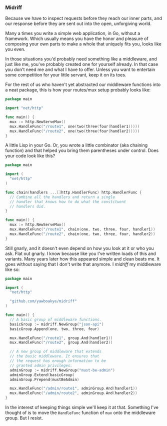 ### Midriff

Because we have to inspect requests before they reach our
inner parts, and our response before they are sent out into
the open, unforgiving world.

Many a times you write a simple web application, in Go,
without a framework. Which usually means you have the
honor and pleasure of composing your own parts to make
a whole that uniquely fits you, looks like you even.

In those situations you'd probably need something like a
middleware, and just like me, you've probably created one
for yourself already. In that case you don't need me and
what I have to offer. Unless you want to entertain some
competition for your little servant, keep it on its toes.

For the rest of us who haven't yet abstracted our middleware
functions into a neat package, this is how your routes/mux
setup probably looks like:

```go
package main

import "net/http"

func main() {
  mux := http.NewServeMux()
  mux.HandleFunc("/route1", one(two(three(four(handler1)))))
  mux.HandleFunc("/route2", one(two(three(four(handler2)))))
}
```

A little Lisp in your Go. Or, you wrote a little combinator
(aka chaining function) and that helped you bring them
parentheses under control. Does your code look like this?

```go
package main

import (
  "net/http"
)

func chain(handlers ...[]http.HandlerFunc) http.HandlerFunc {
  // Combine all the handlers and return a single
  // handler that knows how to do what the constituent
  // handlers did.
}

func main() {
  mux := http.NewServeMux()
  mux.HandleFunc("/route1", chain(one, two, three, four, handler1))
  mux.HandleFunc("/route2", chain(one, two, three, four, handler2))
}
```

Still gnarly, and it doesn't even depend on how you look at
it or who you ask. Flat out gnarly. I know because like you
I've written loads of this and variants. Many years later
how this appeared simple and clean beats me. It goes without
saying that I don't write that anymore. I _midriff_ my middleware
like so:

```go
package main

import (
  "net/http"

  "github.com/yawboakye/midriff"
)

func main() {
  // A basic group of middleware functions.
  basicGroup := midriff.NewGroup("json-api")
  basicGroup.Append(one, two, three, four)

  mux.HandleFunc("/route1", group.And(handler1))
  mux.HandleFunc("/route2", group.And(handler2))

  // A new group of middleware that extends
  // the basic middleware. It ensures that
  // the request has enough information to be
  // granted admin privileges.
  adminGroup := midriff.NewGroup("must-be-admin")
  adminGroup.Extend(basicGroup)
  adminGroup.Prepend(mustBeAdmin)

  mux.HandleFunc("/admin/route1", adminGroup.And(handler1))
  mux.HandleFunc("/admin/route2", adminGroup.And(handler2))
}
```

In the interest of keeping things simple we'll keep it at
that. Something I've thought of is to move the `HandleFunc`
function of `mux` onto the middleware group. But I resist.